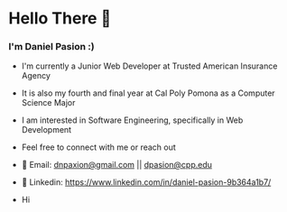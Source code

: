 # Hello There 👋   
### I'm Daniel Pasion :)

- I'm currently a Junior Web Developer at Trusted American Insurance Agency
- It is also my fourth and final year at Cal Poly Pomona as a Computer Science Major
- I am interested in Software Engineering, specifically in Web Development
- Feel free to connect with me or reach out

- 📧 Email: dnpaxion@gmail.com || dpasion@cpp.edu
- 📘 Linkedin: https://www.linkedin.com/in/daniel-pasion-9b364a1b7/
- Hi
